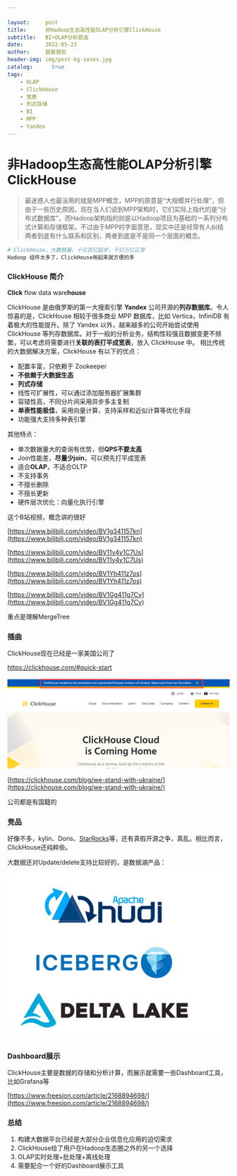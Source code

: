 ```yaml
---

layout:     post
title:      非Hadoop生态高性能OLAP分析引擎ClickHouse
subtitle:   BI+OLAP分析首选
date:       2022-05-23
author:     就是我啦
header-img: img/post-bg-ioses.jpg
catalog: 	  true
tags:
    - OLAP    
    - ClickHouse    
    - 宽表    
    - 列式存储
    - BI
    - MPP
    - Yandex
---
```


# 非Hadoop生态高性能OLAP分析引擎ClickHouse

> 最迷惑人也最没用的就是MPP概念，MPP的原意是“大规模并行处理”，但由于一些历史原因，现在当人们说到MPP架构时，它们实际上指代的是“分布式数据库”，而Hadoop架构指的则是以Hadoop项目为基础的一系列分布式计算和存储框架。不过由于MPP的字面意思，现实中还是经常有人纠结两者到底有什么联系和区别，两者到底是不是同一个层面的概念。

```sh
# ClickHouse，大数据量，十亿百亿起步，千亿万亿正常
Hadoop 组件太多了，ClickHouse用起来就方便的多
```

### ClickHouse 简介

**Click** flow data ware**house**

ClickHouse 是由俄罗斯的第一大搜索引擎 **Yandex** 公司开源的**列存数据库**。令人惊喜的是，ClickHouse 相较于很多商业 MPP 数据库，比如 Vertica，InfiniDB 有着极大的性能提升。除了 Yandex 以外，越来越多的公司开始尝试使用 ClickHouse 等列存数据库。对于一般的分析业务，结构性较强且数据变更不频繁，可以考虑将需要进行**关联的表打平成宽表**，放入 ClickHouse 中。
相比传统的大数据解决方案，ClickHouse 有以下的优点：

* 配置丰富，只依赖于 Zookeeper
* **不依赖于大数据生态**
* **列式存储**
* 线性可扩展性，可以通过添加服务器扩展集群
* 容错性高，不同分片间采用异步多主复制
* **单表性能极佳**，采用向量计算，支持采样和近似计算等优化手段
* 功能强大支持多种表引擎

其他特点：

* 单次数据量大的查询有优势，但**QPS不要太高**
* Join性能差，**尽量少join**，可以预先打平成宽表
* 适合**OLAP**，不适合OLTP
* 不支持事务
* 不擅长删除
* 不擅长更新
* 硬件层次优化：向量化执行引擎



这个B站视频，概念讲的很好

[https://www.bilibili.com/video/BV1g341157kn](https://www.bilibili.com/video/BV1g341157kn)

[https://www.bilibili.com/video/BV11y4y1C7Us](https://www.bilibili.com/video/BV11y4y1C7Us)

[https://www.bilibili.com/video/BV1Yh411z7os](https://www.bilibili.com/video/BV1Yh411z7os)

[https://www.bilibili.com/video/BV1Gg411g7Cv](https://www.bilibili.com/video/BV1Gg411g7Cv)

重点是理解MergeTree

### 插曲

ClickHouse现在已经是一家美国公司了

https://clickhouse.com/#quick-start

![image-20220523130940920](/img/images/image-20220523130940920.png)

[https://clickhouse.com/blog/we-stand-with-ukraine/](https://clickhouse.com/blog/we-stand-with-ukraine/)

公司都是有国籍的

### 竞品

好像不多，kylin、Doris、[StarRocks](https://blog.csdn.net/qq_20949471/article/details/124741703?utm_medium=distribute.pc_aggpage_search_result.none-task-blog-2~aggregatepage~first_rank_ecpm_v1~rank_v31_ecpm-4-124741703-null-null.pc_agg_new_rank&utm_term=doris%E5%BC%80%E6%BA%90%E4%BA%8B%E4%BB%B6+starrocks&spm=1000.2123.3001.4430)等，还有真假开源之争，真乱。相比而言，ClickHouse还纯粹些。

大数据还对Update/delete支持比较好的，是数据湖产品：

![image-20220524160904680](/img/images/image-20220524160904680.png)

### Dashboard展示

ClickHouse主要是数据的存储和分析计算，而展示就需要一些Dashboard工具，比如Grafana等

[https://www.freesion.com/article/2168894698/](https://www.freesion.com/article/2168894698/)



### 总结

1. 构建大数据平台已经是大部分企业信息化应用的迫切需求
2. ClickHouse给了用户在Hadoop生态圈之外的另一个选择
3. OLAP实时处理+批处理+离线处理
4. 需要配合一个好的Dashboard展示工具



